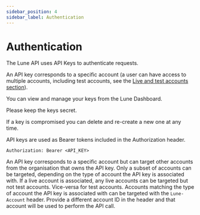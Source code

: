 ```yaml
---
sidebar_position: 4
sidebar_label: Authentication
---
```


# Authentication

The Lune API uses API Keys to authenticate requests.

An API key corresponds to a specific account (a user can have access to multiple accounts, including test accounts, see the <a href="live-test-accounts">Live and test accounts section</a>).

You can view and manage your keys from the Lune Dashboard.

Please keep the keys secret.

If a key is compromised you can delete and re-create a new one at any time.

API keys are used as Bearer tokens included in the Authorization header.

`Authorization: Bearer <API_KEY>`

An API key corresponds to a specific account but can target other accounts from the organisation that owns the API key.
Only a subset of accounts can be targeted, depending on the type of account the API key is associated with.
If a live account is associated, any live accounts can be targeted but not test accounts. Vice-versa for test accounts.
Accounts matching the type of account the API key is associated with can be targeted with the `Lune-Account` header.
Provide a different account ID in the header and that account will be used to perform the API call.
